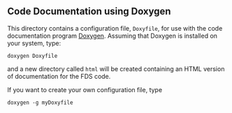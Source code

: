 ## Code Documentation using Doxygen

This directory contains a configuration file, `Doxyfile`, for use with the code documentation program [Doxygen](doxygen.nl). Assuming that Doxygen is installed on your system, type:
```
doxygen Doxyfile
```
and a new directory called `html` will be created containing an HTML version of documentation for the FDS code.

If you want to create your own configuration file, type
```
doxygen -g myDoxyfile
```
